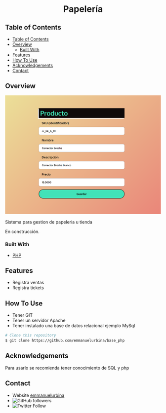 
<!-- Please update value in the {}  -->

<h1 align="center">Papelería</h1>





<!-- TABLE OF CONTENTS -->

## Table of Contents

- [Table of Contents](#table-of-contents)
- [Overview](#overview)
  - [Built With](#built-with)
- [Features](#features)
- [How To Use](#how-to-use)
- [Acknowledgements](#acknowledgements)
- [Contact](#contact)

<!-- OVERVIEW -->

## Overview

![screenshot](./main.png)

Sistema para gestion de papeleria u tienda

En construcción.

### Built With

<!-- This section should list any major frameworks that you built your project using. Here are a few examples.-->

- [PHP](https://www.php.net/manual/es/intro-whatis.php/)

## Features

<!-- List the features of your application or follow the template. Don't share the figma file here :) -->

- Registra ventas
- Registra tickets

## How To Use

- Tener GIT
- Tener un servidor Apache
- Tener instalado una base de datos relacional ejemplo MySql

```bash
# Clone this repository
$ git clone https://github.com/emmanuelurbina/base_php

```

## Acknowledgements

<!-- This section should list any articles or add-ons/plugins that helps you to complete the project. This is optional but it will help you in the future. For exmpale -->

Para usarlo se recomienda tener conocimiento de SQL y php

## Contact

- Website [emmanuelurbina](https://emmanuelurbina.xyz)
- ![GitHub followers](https://img.shields.io/github/followers/emmanuelurbina?style=social)
- ![Twitter Follow](https://img.shields.io/twitter/follow/emmanuelluur?style=social)
